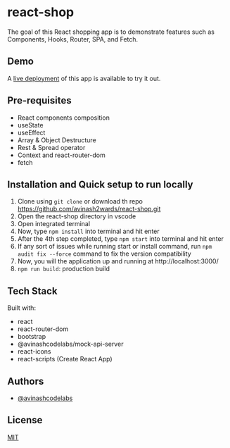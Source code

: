 # react-shop

The goal of this React shopping app is to demonstrate features such as Components, Hooks, Router, SPA, and Fetch. 


## Demo

A [live deployment](https://effortless-profiterole-61f817.netlify.app/) of this app is available to try it out.


## Pre-requisites 
- React components composition
- useState
- useEffect
- Array & Object Destructure
- Rest & Spread operator
- Context and react-router-dom
- fetch


## Installation and Quick setup to run locally 

1. Clone using `git clone` or download th repo https://github.com/avinash2wards/react-shop.git
2. Open the react-shop directory in vscode
3. Open integrated terminal
4. Now, type `npm install` into terminal and hit enter
5. After the 4th step completed, type `npm start` into terminal and hit enter  
6. If any sort of issues while running start or install command, run `npm audit fix --force` command to fix the version compatibility
7. Now, you will the application up and running at http://localhost:3000/    
8. `npm run build`: production build


## Tech Stack

Built with:

* react
* react-router-dom
* bootstrap
* @avinashcodelabs/mock-api-server
* react-icons
* react-scripts (Create React App)


## Authors

- [@avinashcodelabs](https://github.com/avinashcodelabs)


## License

[MIT](https://choosealicense.com/licenses/mit/)
